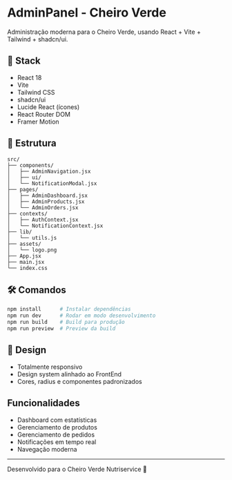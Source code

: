 # AdminPanel - Cheiro Verde

Administração moderna para o Cheiro Verde, usando React + Vite + Tailwind + shadcn/ui.

## 🚀 Stack
- React 18
- Vite
- Tailwind CSS
- shadcn/ui
- Lucide React (ícones)
- React Router DOM
- Framer Motion

## 📁 Estrutura
```
src/
├── components/
│   ├── AdminNavigation.jsx
│   ├── ui/
│   └── NotificationModal.jsx
├── pages/
│   ├── AdminDashboard.jsx
│   ├── AdminProducts.jsx
│   └── AdminOrders.jsx
├── contexts/
│   ├── AuthContext.jsx
│   └── NotificationContext.jsx
├── lib/
│   └── utils.js
├── assets/
│   └── logo.png
├── App.jsx
├── main.jsx
└── index.css
```

## 🛠️ Comandos
```bash
npm install      # Instalar dependências
npm run dev      # Rodar em modo desenvolvimento
npm run build    # Build para produção
npm run preview  # Preview da build
```

## 🎨 Design
- Totalmente responsivo
- Design system alinhado ao FrontEnd
- Cores, radius e componentes padronizados

## Funcionalidades
- Dashboard com estatísticas
- Gerenciamento de produtos
- Gerenciamento de pedidos
- Notificações em tempo real
- Navegação moderna

---

Desenvolvido para o Cheiro Verde Nutriservice 🍃 